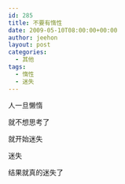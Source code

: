 ```yaml
---
id: 285
title: 不要有惰性
date: 2009-05-10T08:00:00+00:00
author: jeehon
layout: post
categories:
  - 其他
tags:
  - 惰性
  - 迷失
---
```

人一旦懒惰
  
就不想思考了
  
就开始迷失
  
迷失
  
结果就真的迷失了